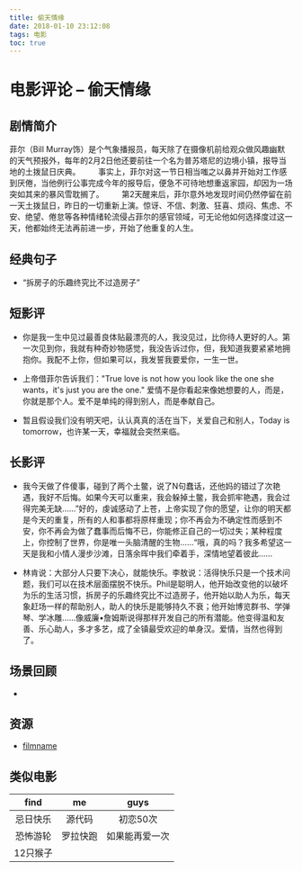 ```yaml
---
title: 偷天情缘
date: 2018-01-10 23:12:08
tags: 电影
toc: true
---
```


# 电影评论 – 偷天情缘

## 剧情简介

菲尔（Bill Murray饰）是个气象播报员，每天除了在摄像机前给观众做风趣幽默的天气预报外，每年的2月2日他还要前往一个名为普苏塔尼的边境小镇，报导当地的土拨鼠日庆典。 
　　事实上，菲尔对这一节日相当嗤之以鼻并开始对工作感到厌倦，当他例行公事完成今年的报导后，便急不可待地想重返家园，却因为一场突如其来的暴风雪耽搁了。 
　　第2天醒来后，菲尔意外地发现时间仍然停留在前一天土拨鼠日，昨日的一切重新上演。惊讶、不信、刺激、狂喜、烦闷、焦虑、不安、绝望、倦怠等各种情绪轮流侵占菲尔的感官领域，可无论他如何选择度过这一天，他都始终无法再前进一步，开始了他重复的人生。

<!-- more -->

## 经典句子

- “拆房子的乐趣终究比不过造房子”

## 短影评

- 你是我一生中见过最善良体贴最漂亮的人，我没见过，比你待人更好的人。第一次见到你，我就有种奇妙物感觉，我没告诉过你，但，我知道我要紧紧地拥抱你。我配不上你，但如果可以，我发誓我要爱你，一生一世。

- 上帝借菲尔告诉我们："True love is not how you look like the one she wants，it's just you are the one." 爱情不是你看起来像她想要的人，而是，你就是那个人。爱不是单纯的得到别人，而是奉献自己。

- 暂且假设我们没有明天吧，认认真真的活在当下，关爱自己和别人，Today is tomorrow，也许某一天，幸福就会突然来临。 

## 长影评

- 我今天做了件傻事，碰到了两个土鳖，说了N句蠢话，还他妈的错过了次艳遇，我好不后悔。如果今天可以重来，我会躲掉土鳖，我会抓牢艳遇，我会过得完美无缺……”好的，虔诚感动了上苍，上帝实现了你的愿望，让你的明天都是今天的重复，所有的人和事都将原样重现；你不再会为不确定性而感到不安，你不再会为做了蠢事而后悔不已，你能修正自己的一切过失；某种程度上，你控制了世界，你是唯一头脑清醒的生物……“哦，真的吗？我多希望这一天是我和小情人漫步沙滩，日落余晖中我们牵着手，深情地望着彼此……

- 林肯说：大部分人只要下决心，就能快乐。李敖说：活得快乐只是一个技术问题，我们可以在技术层面摆脱不快乐。Phil是聪明人，他开始改变他的以破坏为乐的生活习惯，拆房子的乐趣终究比不过造房子，他开始以助人为乐，每天象赶场一样的帮助别人，助人的快乐是能够持久不衰；他开始博览群书、学弹琴、学冰雕……像威廉•詹姆斯说得那样开发自己的所有潜能。他变得温和友善、乐心助人，多才多艺，成了全镇最受欢迎的单身汉。爱情，当然也得到了。

## 场景回顾

- 

## 资源 

- [filmname](http://blog.leanote.com/freewalk "filmname")

## 类似电影

|      find      |       me       |      guys      |
|:--------------:|:--------------:|:--------------:|
|忌日快乐        |源代码          |初恋50次
|恐怖游轮        |罗拉快跑        |如果能再爱一次
|12只猴子        |    